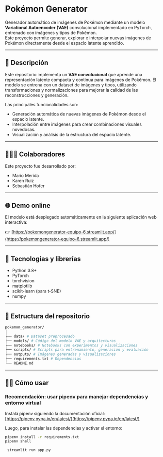 # Pokémon Generator

Generador automático de imágenes de Pokémon mediante un modelo **Variational Autoencoder (VAE)** convolucional implementado en PyTorch, entrenado con imágenes y tipos de Pokémon.  
Este proyecto permite generar, explorar e interpolar nuevas imágenes de Pokémon directamente desde el espacio latente aprendido.

---

## 🚀 Descripción

Este repositorio implementa un **VAE convolucional** que aprende una representación latente compacta y continua para imágenes de Pokémon. El modelo se entrena con un dataset de imágenes y tipos, utilizando transformaciones y normalizaciones para mejorar la calidad de las reconstrucciones y generación.

Las principales funcionalidades son:

- Generación automática de nuevas imágenes de Pokémon desde el espacio latente.
- Interpolación entre imágenes para crear combinaciones visuales novedosas.
- Visualización y análisis de la estructura del espacio latente.

---

## 🧑‍🤝‍🧑 Colaboradores

Este proyecto fue desarrollado por:

- Mario Merida  
- Karen Ruiz  
- Sebastián Hofer  

---

## 🌐 Demo online

El modelo está desplegado automáticamente en la siguiente aplicación web interactiva:

👉 [https://pokemongenerator-equipo-6.streamlit.app/](https://pokemongenerator-equipo-6.streamlit.app/)

---

## 🔧 Tecnologías y librerías

- Python 3.8+  
- PyTorch  
- torchvision  
- matplotlib  
- scikit-learn (para t-SNE)  
- numpy  

---

## 📁 Estructura del repositorio
```bash
pokemon_generator/
│
├── data/ # Dataset preprocesado
├── models/ # Código del modelo VAE y arquitecturas
├── notebooks/ # Notebooks con experimentos y visualizaciones
├── scripts/ # Scripts para entrenamiento, generación y evaluación
├── outputs/ # Imágenes generadas y visualizaciones
├── requirements.txt # Dependencias
└── README.md
```

---

## 🏃‍♂️ Cómo usar

### Recomendación: usar pipenv para manejar dependencias y entorno virtual

Instalá pipenv siguiendo la documentación oficial:  
[https://pipenv.pypa.io/en/latest/](https://pipenv.pypa.io/en/latest/)

Luego, para instalar las dependencias y activar el entorno:

```bash
pipenv install -r requirements.txt
pipenv shell
```

```bash
 streamlit run app.py 
```


